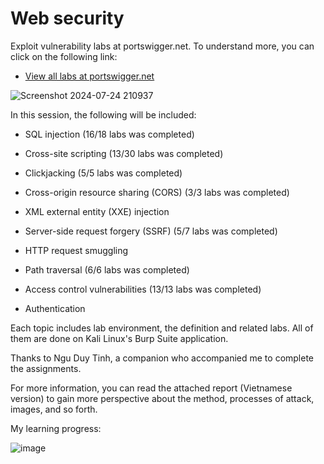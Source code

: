 # Web security
Exploit vulnerability labs at portswigger.net. To understand more, you can click on the following link:

- [View all labs at portswigger.net](https://portswigger.net/web-security)

![Screenshot 2024-07-24 210937](https://github.com/user-attachments/assets/3ba1d8be-bf5d-4bb4-bfc8-45df13b182dd)

In this session, the following will be included:

- SQL injection (16/18 labs was completed)

- Cross-site scripting (13/30 labs was completed)

- Clickjacking (5/5 labs was completed)

- Cross-origin resource sharing (CORS) (3/3 labs was completed)

- XML external entity (XXE) injection

- Server-side request forgery (SSRF) (5/7 labs was completed)

- HTTP request smuggling

- Path traversal (6/6 labs was completed)

- Access control vulnerabilities (13/13 labs was completed)

- Authentication

Each topic includes lab environment, the definition and related labs. All of them are done on Kali Linux's Burp Suite application.

Thanks to Ngu Duy Tinh, a companion who accompanied me to complete the assignments.

For more information, you can read the attached report (Vietnamese version) to gain more perspective about the method, processes of attack, images, and so forth.

My learning progress:

![image](https://github.com/user-attachments/assets/6491dc6b-95c8-4d89-b478-1e2a9992c527)




